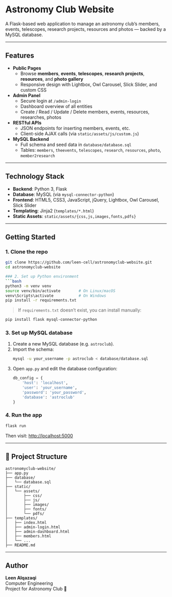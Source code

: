 # Astronomy Club Website 

A Flask-based web application to manage an astronomy club’s members, events, telescopes, research projects, resources and photos — backed by a MySQL database.

---

##  Features

- **Public Pages**  
  - Browse **members**, **events**, **telescopes**, **research projects**, **resources**, and **photo gallery**  
  - Responsive design with Lightbox, Owl Carousel, Slick Slider, and custom CSS  
- **Admin Panel**  
  - Secure login at `/admin-login`  
  - Dashboard overview of all entities  
  - Create / Read / Update / Delete members, events, resources, researches, photos  
- **RESTful APIs**  
  - JSON endpoints for inserting members, events, etc.  
  - Client-side AJAX calls (via `static/assets/js/custom.js`)  
- **MySQL Backend**  
  - Full schema and seed data in `database/database.sql`  
  - Tables: `members`, `theevents`, `telescopes`, `research`, `resources`, `photo`, `member2research`  

---

##  Technology Stack

- **Backend**: Python 3, Flask  
- **Database**: MySQL (via `mysql-connector-python`)  
- **Frontend**: HTML5, CSS3, JavaScript, jQuery, Lightbox, Owl Carousel, Slick Slider  
- **Templating**: Jinja2 (`templates/*.html`)  
- **Static Assets**: `static/assets/{css,js,images,fonts,pdfs}`  

---

##  Getting Started

### 1. Clone the repo
```bash
git clone https://github.com/leen-cell/astronomyclub-website.git
cd astronomyclub-website

### 2. Set up Python environment
```bash
python3 -m venv venv
source venv/bin/activate        # On Linux/macOS
venv\Scripts\activate           # On Windows
pip install -r requirements.txt
```

> If `requirements.txt` doesn’t exist, you can install manually:
```bash
pip install flask mysql-connector-python
```

### 3. Set up MySQL database

1. Create a new MySQL database (e.g. `astroclub`).
2. Import the schema:
   ```bash
   mysql -u your_username -p astroclub < database/database.sql
   ```
3. Open `app.py` and edit the database configuration:
   ```python
   db_config = {
       'host': 'localhost',
       'user': 'your_username',
       'password': 'your_password',
       'database': 'astroclub'
   }
   ```

### 4. Run the app
```bash
flask run
```

Then visit: [http://localhost:5000](http://localhost:5000)

---

## 📁 Project Structure

```
astronomyclub-website/
├── app.py
├── database/
│   └── database.sql
├── static/
│   └── assets/
│       ├── css/
│       ├── js/
│       ├── images/
│       ├── fonts/
│       └── pdfs/
├── templates/
│   ├── index.html
│   ├── admin-login.html
│   ├── admin-dashboard.html
│   ├── members.html
│   └── ...
├── README.md
```

---

## Author

**Leen Alqazaqi**  
Computer Engineering  
Project for Astronomy Club 🌌
